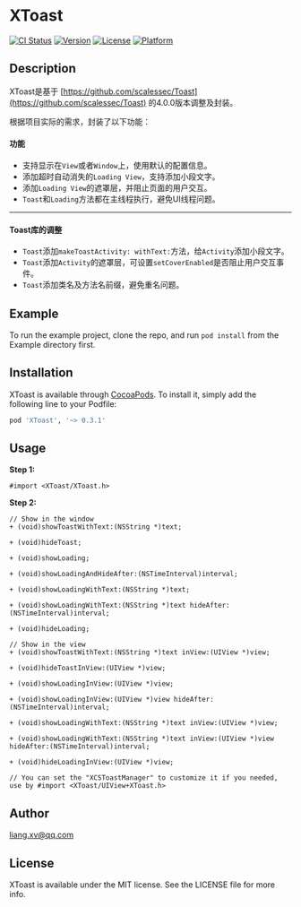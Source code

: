 # XToast

[![CI Status](https://img.shields.io/travis/papfish/XToast.svg?style=flat)](https://travis-ci.org/papfish/XToast)
[![Version](https://img.shields.io/cocoapods/v/XToast.svg?style=flat)](https://cocoapods.org/pods/XToast)
[![License](https://img.shields.io/cocoapods/l/XToast.svg?style=flat)](https://cocoapods.org/pods/XToast)
[![Platform](https://img.shields.io/cocoapods/p/XToast.svg?style=flat)](https://cocoapods.org/pods/XToast)

## Description

XToast是基于 [https://github.com/scalessec/Toast](https://github.com/scalessec/Toast) 的4.0.0版本调整及封装。

根据项目实际的需求，封装了以下功能：

#### 功能

* 支持显示在`View`或者`Window`上，使用默认的配置信息。
* 添加超时自动消失的`Loading View`，支持添加小段文字。
* 添加`Loading View`的遮罩层，并阻止页面的用户交互。
* `Toast`和`Loading`方法都在主线程执行，避免UI线程问题。

---

#### Toast库的调整

* `Toast`添加`makeToastActivity: withText:`方法，给`Activity`添加小段文字。
* `Toast`添加`Activity`的遮罩层，可设置`setCoverEnabled`是否阻止用户交互事件。
* `Toast`添加类名及方法名前缀，避免重名问题。

## Example

To run the example project, clone the repo, and run `pod install` from the Example directory first.

## Installation

XToast is available through [CocoaPods](https://cocoapods.org). To install
it, simply add the following line to your Podfile:

```ruby
pod 'XToast', '~> 0.3.1'
```
## Usage

**Step 1:**

```
#import <XToast/XToast.h>
```

**Step 2:**
```
// Show in the window
+ (void)showToastWithText:(NSString *)text;

+ (void)hideToast;

+ (void)showLoading;

+ (void)showLoadingAndHideAfter:(NSTimeInterval)interval;

+ (void)showLoadingWithText:(NSString *)text;

+ (void)showLoadingWithText:(NSString *)text hideAfter:(NSTimeInterval)interval;

+ (void)hideLoading;

// Show in the view
+ (void)showToastWithText:(NSString *)text inView:(UIView *)view;

+ (void)hideToastInView:(UIView *)view;

+ (void)showLoadingInView:(UIView *)view;

+ (void)showLoadingInView:(UIView *)view hideAfter:(NSTimeInterval)interval;

+ (void)showLoadingWithText:(NSString *)text inView:(UIView *)view;

+ (void)showLoadingWithText:(NSString *)text inView:(UIView *)view hideAfter:(NSTimeInterval)interval;

+ (void)hideLoadingInView:(UIView *)view;

// You can set the "XCSToastManager" to customize it if you needed, use by #import <XToast/UIView+XToast.h>
```

## Author

liang.xv@qq.com

## License

XToast is available under the MIT license. See the LICENSE file for more info.
